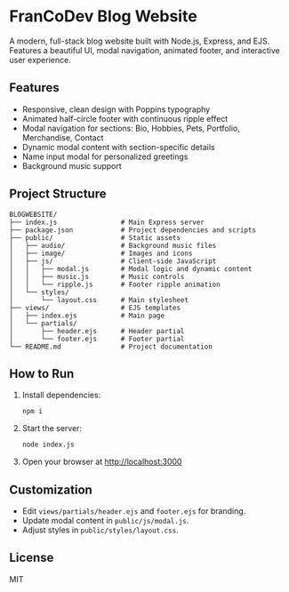 # FranCoDev Blog Website

A modern, full-stack blog website built with Node.js, Express, and EJS. Features a beautiful UI, modal navigation, animated footer, and interactive user experience.

## Features
- Responsive, clean design with Poppins typography
- Animated half-circle footer with continuous ripple effect
- Modal navigation for sections: Bio, Hobbies, Pets, Portfolio, Merchandise, Contact
- Dynamic modal content with section-specific details
- Name input modal for personalized greetings
- Background music support

## Project Structure
```
BLOGWEBSITE/
├── index.js                # Main Express server
├── package.json            # Project dependencies and scripts
├── public/                 # Static assets
│   ├── audio/              # Background music files
│   ├── image/              # Images and icons
│   ├── js/                 # Client-side JavaScript
│   │   ├── modal.js        # Modal logic and dynamic content
│   │   ├── music.js        # Music controls
│   │   └── ripple.js       # Footer ripple animation
│   └── styles/
│       └── layout.css      # Main stylesheet
├── views/                  # EJS templates
│   ├── index.ejs           # Main page
│   └── partials/
│       ├── header.ejs      # Header partial
│       └── footer.ejs      # Footer partial
└── README.md               # Project documentation
```

## How to Run
1. Install dependencies:
   ```bash
   npm i
   ```
2. Start the server:
   ```bash
   node index.js
   ```
3. Open your browser at [http://localhost:3000](http://localhost:3000)

## Customization
- Edit `views/partials/header.ejs` and `footer.ejs` for branding.
- Update modal content in `public/js/modal.js`.
- Adjust styles in `public/styles/layout.css`.

## License
MIT
